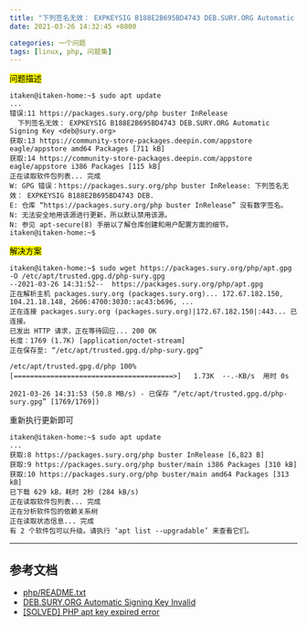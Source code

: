 ```yaml
---
title: "下列签名无效： EXPKEYSIG B188E2B695BD4743 DEB.SURY.ORG Automatic Signing Key <deb@sury.org>"
date: 2021-03-26 14:32:45 +0800

categories: 一个问题
tags: [linux, php, 问题集]
---
```


<mark>问题描述</mark>
```
itaken@itaken-home:~$ sudo apt update
...
错误:11 https://packages.sury.org/php buster InRelease
  下列签名无效： EXPKEYSIG B188E2B695BD4743 DEB.SURY.ORG Automatic Signing Key <deb@sury.org>
获取:13 https://community-store-packages.deepin.com/appstore eagle/appstore amd64 Packages [711 kB]
获取:14 https://community-store-packages.deepin.com/appstore eagle/appstore i386 Packages [115 kB]
正在读取软件包列表... 完成
W: GPG 错误：https://packages.sury.org/php buster InRelease: 下列签名无效： EXPKEYSIG B188E2B695BD4743 DEB.
E: 仓库 “https://packages.sury.org/php buster InRelease” 没有数字签名。
N: 无法安全地用该源进行更新，所以默认禁用该源。
N: 参见 apt-secure(8) 手册以了解仓库创建和用户配置方面的细节。
itaken@itaken-home:~$
```

<mark>解决方案</mark>

```
itaken@itaken-home:~$ sudo wget https://packages.sury.org/php/apt.gpg -O /etc/apt/trusted.gpg.d/php-sury.gpg
--2021-03-26 14:31:52--  https://packages.sury.org/php/apt.gpg
正在解析主机 packages.sury.org (packages.sury.org)... 172.67.182.150, 104.21.18.148, 2606:4700:3030::ac43:b696, ...
正在连接 packages.sury.org (packages.sury.org)|172.67.182.150|:443... 已连接。
已发出 HTTP 请求，正在等待回应... 200 OK
长度：1769 (1.7K) [application/octet-stream]
正在保存至: “/etc/apt/trusted.gpg.d/php-sury.gpg”

/etc/apt/trusted.gpg.d/php 100%[=======================================>]   1.73K  --.-KB/s  用时 0s

2021-03-26 14:31:53 (50.8 MB/s) - 已保存 “/etc/apt/trusted.gpg.d/php-sury.gpg” [1769/1769])
```

重新执行更新即可

```
itaken@itaken-home:~$ sudo apt update
...
获取:8 https://packages.sury.org/php buster InRelease [6,823 B]
获取:9 https://packages.sury.org/php buster/main i386 Packages [310 kB]
获取:10 https://packages.sury.org/php buster/main amd64 Packages [313 kB]
已下载 629 kB，耗时 2秒 (284 kB/s)
正在读取软件包列表... 完成
正在分析软件包的依赖关系树
正在读取状态信息... 完成
有 2 个软件包可以升级。请执行 ‘apt list --upgradable’ 来查看它们。
```

---
## 参考文档
- [php/README.txt](https://packages.sury.org/php/README.txt)
- [DEB.SURY.ORG Automatic Signing Key Invalid](https://forum.proxmox.com/threads/deb-sury-org-automatic-signing-key-invalid.86367/)
- [\[SOLVED\] PHP apt key expired error](https://dietpi.com/phpbb/viewtopic.php?t=8825)
